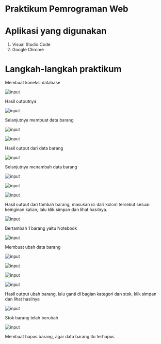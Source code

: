 # Praktikum Pemrograman Web

# Aplikasi yang digunakan
1. Visual Studio Code
2. Google Chrome

# Langkah-langkah praktikum

Membuat koneksi database





![input](https://github.com/ikmalriyan21/Lab8Web/blob/b48d67dfa52eb0dad5d9e857a1aaae6f73c30324/gambar/Codingan%20koneksi%20database.png)

Hasil outputnya





![input](https://github.com/ikmalriyan21/Lab8Web/blob/9f224afd9459f50d2354195f7b23137a856cba9d/gambar/Output%20koneksi%20database.png)

Selanjutnya membuat data barang





![input](https://github.com/ikmalriyan21/Lab8Web/blob/3d969eecd367bd63269a0d0da697b1c8b66c75d4/gambar/Codingan%20untuk%20menampilkan%20data%20barang%201.png)





![input](https://github.com/ikmalriyan21/Lab8Web/blob/87eef2e1ef066f8ef1d23bdbab77350eb70c6042/gambar/Codingan%20untuk%20menampilkan%20data%20barang%202.png)

Hasil output dari data barang





![input](https://github.com/ikmalriyan21/Lab8Web/blob/2f4fa8868c23a3184590360e255b6ff3e4857757/gambar/Output%20untuk%20menampilkan%20data%20barang.png)

Selanjutnya menambah data barang





![input](https://github.com/ikmalriyan21/Lab8Web/blob/438ae4e23dfb696b9c3d199242e2ba7bc347029f/gambar/Codingan%20untuk%20menambah%20data%201.png)





![input](https://github.com/ikmalriyan21/Lab8Web/blob/3d5e18ec87faf99b332fceafc09640a6b18b20de/gambar/Codingan%20untuk%20menambah%20data%202.png)





![input](https://github.com/ikmalriyan21/Lab8Web/blob/987be68c8883a44a3926b5d65f3d600c3c7353f5/gambar/Codingan%20untuk%20menambah%20data%203.png)

Hasil output dari tambah barang, masukan isi dari kolom tersebut sesuai keinginan kalian, lalu klik simpan dan lihat hasilnya.





![input](https://github.com/ikmalriyan21/Lab8Web/blob/9a354c4b7aa166efaf50a24dcf568f4fd70113e2/gambar/Hasil%20Output%20tambah%20barang.png)

Bertambah 1 barang yaitu Notebook





![input](https://github.com/ikmalriyan21/Lab8Web/blob/4c25af4453fd218c99e9ec31bd575fae075425e0/gambar/Hasil%20Output%20bertambah%201%20barang.png)

Membuat ubah data barang





![input](https://github.com/ikmalriyan21/Lab8Web/blob/553e9d9dbc9588d780f9d9c893c91ee00a040978/gambar/Codingan%20untuk%20mengubah%20data%201.png)





![input](https://github.com/ikmalriyan21/Lab8Web/blob/f099fd8b33eb89b9c403d22f777ecb0f9151d2fe/gambar/Codingan%20untuk%20mengubah%20data%202.png)





![input](https://github.com/ikmalriyan21/Lab8Web/blob/3edef98318972896f4a7b934d7670a05b6237bff/gambar/Codingan%20untuk%20mengubah%20data%203.png)





![input](https://github.com/ikmalriyan21/Lab8Web/blob/1e6649a7669193f53bd94a39cfd45877601ca0a2/gambar/Codingan%20untuk%20mengubah%20data%204.png)

Hasil output ubah barang, lalu ganti di bagian kategori dan stok, klik simpan dan lihat hasilnya





![input](https://github.com/ikmalriyan21/Lab8Web/blob/ce7b924582171441913aa96d17bc26784ca038ef/gambar/Output%20ubah%20barang.png)

Stok barang telah berubah





![input](https://github.com/ikmalriyan21/Lab8Web/blob/bffe6d425e8c3f1f7c897a77e0b04a615e63436b/gambar/Hasil%20stok%20barang%20telah%20berubah.png)

Membuat hapus barang, agar data barang itu terhapus










